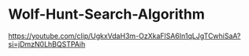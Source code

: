 # Wolf-Hunt-Search-Algorithm
https://youtube.com/clip/UgkxVdaH3m-OzXkaFlSA6In1qLJgTCwhiSaA?si=jDmzN0LhBQSTPAih
